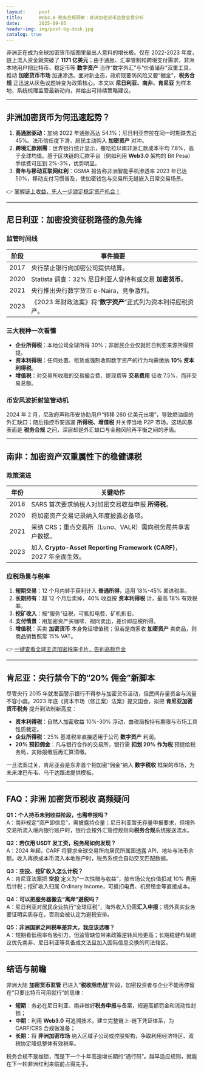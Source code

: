 ```yaml
---
layout:     post
title:      Web3.0 税务合规洞察：非洲加密货币监管全景分析
date:       2025-09-05
header-img: img/post-bg-desk.jpg
catalog: true
---
```


非洲正在成为全球加密货币版图里最出人意料的增长极。仅在 2022-2023 年度，链上流入资金就突破了 **1171 亿美元**；由于通胀、汇率管制和跨境支付需求，非洲本地用户把比特币、稳定币等 **数字资产** 当作“数字外汇”与“价值储存”双重工具，推动 **加密货币市场** 加速渗透。面对新业态，政府既要防风险又要“掘金”，**税务合规** 正迅速从灰色议题转变为政策核心。本文以 **尼日利亚、南非、肯尼亚** 为样本地，系统梳理监管最新动向，并给出可持续策略建议。

---

## 非洲加密货币为何迅速起势？

1. **高通胀驱动**：加纳 2022 年通胀高达 54.1%；尼日利亚奈拉在同一时期跌去近 45%。法币信任度下滑，居民主动购入 **加密资产** 对冲。
2. **跨境汇款刚需**：世界银行统计显示，撒哈拉以南非洲汇款成本平均 7.8%，高于全球均值。基于区块链的汇款平台（例如利用 **Web3.0** 架构的 Bit Pesa）手续费可压到 2%-3%，优势明显。
3. **青年与移动互联网红利**：GSMA 报告称非洲智能手机渗透率 2023 年已达 50%，移动支付习惯普及，使加密钱包与交易所无缝嵌入日常交易场景。

👉 [掌握链上收益，先人一步锁定稳定资产机会！](https://okxdog.com/)

---

## 尼日利亚：**加密投资**征税路径的急先锋

### 监管时间线

| 阶段 | 事件摘要 |
|---|---|
| 2017 | 央行禁止银行向加密公司提供结算。 |
| 2020 | Statista 调查：32% 尼日利亚人曾持有或交易 **加密货币**。 |
| 2021 | 央行推出央行数字货币 e-Naira，竞争激烈。 |
| 2023 | 《2023 年财政法案》将“**数字资产**”正式列为资本利得应税资产。 |

### 三大税种一次看懂

- **企业所得税**：本地公司全球所得 30%；非居民企业仅就尼日利亚来源所得预提。
- **资本利得税**：任何处置、租赁或强制收购数字资产的行为均需缴纳 **10% 资本利得税**。
- **增值税**：对交易所收取的交易撮合费、提现费等 **交易费用** 征收 7.5%，而非交易总额。

### 币安风波折射监管动机

2024 年 2 月，尼政府声称币安协助用户“转移 260 亿美元出境”，导致燃油级的外汇缺口；随后指控币安逃漏 **所得税、增值税** 并关停当地 P2P 市场。这场风暴表面是 **税务合规** 之问，深层却是外汇缺口与金融风险再平衡之间的矛盾。

---

## 南非：**加密资产**双重属性下的稳健课税

### 政策演进

| 年份 | 关键动作 |
|---|---|
| 2018 | SARS 首次要求纳税人对加密交易收益申报 **所得税**。 |
| 2020 | 将加密资产交易记录纳入年度披露必备项。 |
| 2021 | 采纳 CRS；重点交易所（Luno、VALR）需向税务局共享客户数据。 |
| 2023 | 加入 **Crypto-Asset Reporting Framework (CARF)**，2027 年全面生效。 |

### 应税场景与税率

1. **短期交易**：12 个月内转手获利计入 **普通所得**，适用 18%-45% 累进税率。
2. **长期持有**：超 12 个月后卖掉，40% 收益按 **资本利得税** 计，最高 18% 有效税率。
3. **挖矿收入**：按“服务”征税，可抵扣电费、矿机折旧。
4. **支付情景**：用加密资产买咖啡，视同卖出，差价即应税所得。
5. **增值税**：买卖 **加密货币** 本身免征增值税；但若是商家收 **加密资产** 卖商品，则商品销售照常 15% VAT。

👉 [一键查看全球主流加密税率卡片，告别高额罚金](https://okxdog.com/)

---

## 肯尼亚：央行禁令下的“20% 佣金”新脚本

尽管央行 2015 年就发函警示银行不得参与加密货币活动，但民间存量资金与流量不容小觑。2023 年底《资本市场（修正案）法案》提交国会，拟把 **肯尼亚加密货币税务** 提升到法制新高度：

- **资本利得税**：自然人加密收益 10%-30% 浮动，由税局按持有期限与市场工具性质裁定。
- **企业所得税**：25% 基准税率直接适用于公司 **数字资产** 利润。
- **20% 预扣佣金**：凡与银行合作的交易所，银行需 **扣划 20% 作为税** 预提给税务局，实际报缴后再汇算清缴。

一旦法案过关，肯尼亚会是东非首个把加密“佣金”纳入 **数字税收** 框架的市场，为未来津巴布韦、乌干达跟进提供模板。

---

## FAQ：非洲 **加密货币税收** 高频疑问

**Q1：个人持币未到收益阶段，也需申报吗？**  
A：南非规定“资产即信息”，需披露持仓量；尼日利亚暂无存量申报要求，但境外交易所流入境内银行账户时，银行会按外汇管控规则向**税务合规**系统报送流水。

**Q2：若仅用 USDT 发工资，税务局如何发现？**  
A：2024 年起，CARF 将要求全球交易所向居民所属国透露 API、地址与法币余额。收入再换成本币流入本地账户时，税务系统会自动交叉匹配数据。

**Q3：空投、挖矿收入怎么计税？**  
A：肯尼亚法案把 **空投** 定义为“一次性赠与收益”，按市场公允价值扣减 10% 费用后计税；挖矿收入归属 Ordinary Income，可抵扣电费、机房租金等直接成本。

**Q4：可以把服务器搬去“离岸”避税吗？**  
A：尼日利亚对居民企业执行“全球征税”，海外收入仍需**汇入申报**；境外真实业务要证明实质存在，否则会被认定为避税安排。

**Q5：非洲国家之间税率差异大，我应该选哪？**  
A：短期看低税率有吸引力，但监管缺位带来政策逆转风险更高；长期稳健布局建议优先南非、尼日利亚等具备成文法且加入国际信息交换的司法辖区。

---

## 结语与前瞻

非洲大陆 **加密货币监管** 已进入“**税收阻击战**”阶段，加密投资者与企业不能再停留在“只要比特币可用就行”的思维：  
- **短期**：务必在尼日利亚、南非做好**税务申报**与备案，规避高额罚金和流动性封锁；  
- **中期**：利用 **Web3.0** 可追溯技术，建立完整链上-链下凭证体系，为 CARF/CRS 合规做准备；  
- **长期**：将 **非洲加密市场** 纳入区域子公司或控股架构，争取利用经济特区、双税协定降低整体有效税率。

税务合规不是枷锁，而是下一个十年高速增长期的“通行码”。越早适应规则，就能在下一轮非洲红利来临前占得先手。